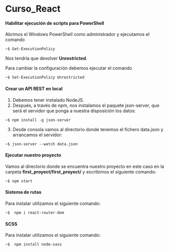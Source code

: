# Curso_React

#### Habilitar ejecución de scripts para PowerShell
Abrimos el Windows PowerShell como administrador y ejecutamos el comando

```
~$ Get-ExecutionPolicy
```

Nos tendría que devolver **Unrestricted**.

Para cambiar la configuración debemos ejecutar el comando

```
~$ Set-ExecutionPolicy Unrestricted
```
#### Crear un API REST en local

1. Debemos tener instalado NodeJS.
2. Después, a través de npm, nos instalamos el paquete json-server, que será el servidor que ponga a nuestra disposición los datos:
```
~$ npm install -g json-server
```
3. Desde consola vamos al directorio donde tenemos el fichero data.json y arrancamos el servidor:
```
~$ json-server --watch data.json
```

#### Ejecutar nuestro proyecto

Vamos al directorio donde se encuentra nuestro proyecto en este caso en la carpeta **first_proyect/first_proyect/** y escribimos el siguiente comando:
```
~$ npm start
```
#### Sistema de rutas
Para instalar utilizamos el siguiente comando:

```
~$  npm i react-router-dom
```

#### SCSS
Para instalar utilizamos el siguiente comando:

```
~$  npm install node-sass
```